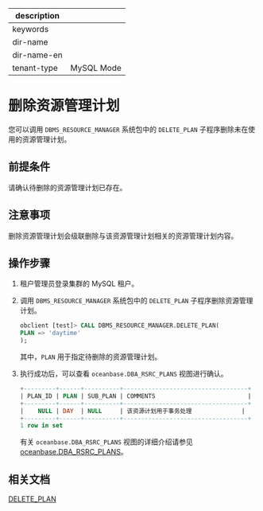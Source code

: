 |description||
|---|---|
|keywords||
|dir-name||
|dir-name-en||
|tenant-type|MySQL Mode|

# 删除资源管理计划

您可以调用 `DBMS_RESOURCE_MANAGER` 系统包中的 `DELETE_PLAN` 子程序删除未在使用的资源管理计划。

## 前提条件

请确认待删除的资源管理计划已存在。

## 注意事项

删除资源管理计划会级联删除与该资源管理计划相关的资源管理计划内容。

## 操作步骤

1. 租户管理员登录集群的 MySQL 租户。

2. 调用 `DBMS_RESOURCE_MANAGER` 系统包中的 `DELETE_PLAN` 子程序删除资源管理计划。

   ```sql
   obclient [test]> CALL DBMS_RESOURCE_MANAGER.DELETE_PLAN(
   PLAN => 'daytime' 
   );
   ```

   其中，`PLAN` 用于指定待删除的资源管理计划。

3. 执行成功后，可以查看 `oceanbase.DBA_RSRC_PLANS` 视图进行确认。

   ```sql
   +---------+------+----------+-----------------------------------+
   | PLAN_ID | PLAN | SUB_PLAN | COMMENTS                          |
   +---------+------+----------+-----------------------------------+
   |    NULL | DAY  | NULL     | 该资源计划用于事务处理              |
   +---------+------+----------+-----------------------------------+
   1 row in set
   ```

   有关 `oceanbase.DBA_RSRC_PLANS` 视图的详细介绍请参见 [oceanbase.DBA_RSRC_PLANS](../../../../../700.reference/700.system-views/400.system-view-of-mysql-mode/200.dictionary-view-of-mysql-mode/14000.o-dba_rsrc_plans-mysql.md)。

## 相关文档

[DELETE_PLAN](../../../../../700.reference/500.sql-reference/300.pl-reference/200.pl-mysql/1000.pl-system-package-mysql/13300.dbms-resource-manager-mysql/600.delete-plan-mysql.md)
